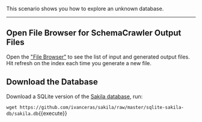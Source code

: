 This scenario shows you how to explore an unknown database.

-----

## Open File Browser for SchemaCrawler Output Files

Open the ["File Browser"](https://[[HOST_SUBDOMAIN]]-80-[[KATACODA_HOST]].environments.katacoda.com) to see the list of input and generated output files. Hit refresh on the index each time you generate a new file.


## Download the Database

Download a SQLite version of the [Sakila database](https://dev.mysql.com/doc/sakila/en/), run:

`wget https://github.com/ivanceras/sakila/raw/master/sqlite-sakila-db/sakila.db`{{execute}}
